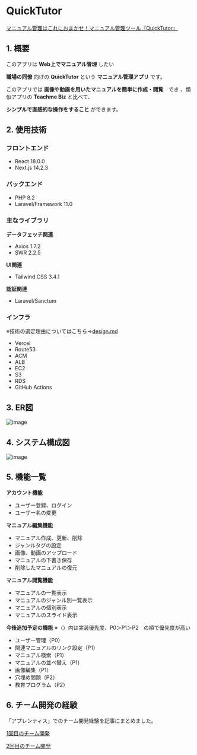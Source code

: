 # QuickTutor
[マニュアル管理はこれにおまかせ！マニュアル管理ツール『QuickTutor』](https://quicktutor.work)

## 1. 概要
このアプリは **Web上でマニュアル管理** したい

**職場の同僚** 向けの **QuickTutor** という **マニュアル管理アプリ** です。

このアプリでは **画像や動画を用いたマニュアルを簡単に作成・閲覧**　でき 、類似アプリの **Teachme Biz** と比べて、

**シンプルで直感的な操作をすること** ができます。

## 2. 使用技術
### フロントエンド
* React 18.0.0
* Next.js 14.2.3

### バックエンド
* PHP 8.2
* Laravel/Framework 11.0

### 主なライブラリ
**データフェッチ関連**
* Axios 1.7.2
* SWR 2.2.5

**UI関連**
* Tailwind CSS 3.4.1

**認証関連**
* Laravel/Sanctum

### インフラ
※技術の選定理由についてはこちら→[design.md](https://github.com/itoh28/QuickTutor/blob/main/documents/design.md#%E4%BD%BF%E7%94%A8%E3%82%B5%E3%83%BC%E3%83%93%E3%82%B9%E3%81%A8%E9%81%B8%E5%AE%9A%E7%90%86%E7%94%B1)
* Vercel
* Route53
* ACM
* ALB
* EC2
* S3
* RDS
* GitHub Actions

## 3. ER図
![image](https://github.com/itoh28/QuickTutor/assets/150091562/c3c84692-edc3-447b-a3e9-04776199a55c)

## 4. システム構成図
![image](https://github.com/itoh28/QuickTutor/assets/150091562/9927cc04-04be-425e-a9f7-64ca1e969d2b)

## 5. 機能一覧
**アカウント機能**
* ユーザー登録、ログイン
* ユーザー名の変更

**マニュアル編集機能**
* マニュアル作成、更新、削除
* ジャンルタグの設定
* 画像、動画のアップロード
* マニュアルの下書き保存
* 削除したマニュアルの復元

**マニュアル閲覧機能**
* マニュアルの一覧表示
* マニュアルのジャンル別一覧表示
* マニュアルの個別表示
* マニュアルのスライド表示

**今後追加予定の機能**
※（）内は実装優先度、P0＞P1＞P2　の順で優先度が高い
* ユーザー管理（P0）
* 関連マニュアルのリンク設定（P1）
* マニュアル検索（P1）
* マニュアルの並べ替え（P1）
* 画像編集（P1）
* 穴埋め問題（P2）
* 教育プログラム（P2）

## 6. チーム開発の経験
「アプレンティス」でのチーム開発経験を記事にまとめました。

[1回目のチーム開発](https://qiita.com/itoh28/items/777faedf64e0cea1523a)

[2回目のチーム開発](https://qiita.com/itoh28/items/78c562b92e90565f50ca)
